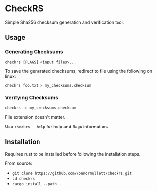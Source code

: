 
# CheckRS

Simple Sha256 checksum generation and verification tool.


## Usage

### Generating Checksums

`checkrs [FLAGS] <input files>...`

To save the generated checksums, redirect to file using the following
on linux:

`checkrs foo.txt > my_checksums.checksum`

### Verifying Checksums

`checkrs -c my_checksums.checksum`

File extension doesn't matter.

Use `checkrs --help` for help and flags information.

## Installation

Requires rust to be installed before following the installation steps.

From source:

 - `git clone https://github.com/connormullett/checkrs.git`
 - `cd checkrs`
 - `cargo install --path .`

